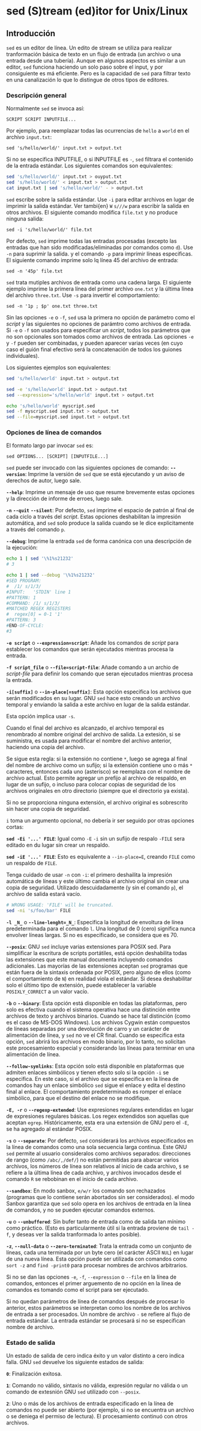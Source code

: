 # sed (S)tream (ed)itor for Unix/Linux

## Introducción
`sed` es un editor de línea. Un edito de stream se utiliza para realizar tranformación básica de texto
en un flujo de entrada (un archivo o una entrada desde una tubería). Aunque en algunos aspectos es similar a un
editor, `sed` funciona haciendo un solo paso sobre el input, y por consiguiente es má eficiente. Pero es la capacidad de `sed`
para filtrar texto en una canalización lo que lo distingue de otros tipos de editores.

### Descripción general
Normalmente `sed` se invoca así:

    SCRIPT SCRIPT INPUTFILE...

Por ejemplo, para reemplazar todas las ocurrencias de `hello` a `world` en el archivo `input.txt`:

    sed 's/hello/world/' input.txt > output.txt

Si no se especifica INPUTFILE, o si INPUTFILE es `-`, `sed` filtrara el contenido de la entrada estándar.
Los siguientes comandos son equivalentes:
```bash
sed 's/hello/world/' input.txt > ouyput.txt
sed 's/hello/world/' < input.txt > output.txt
cat input.txt | sed 's/hello/world/' - > output.txt
```

`sed` escribe sobre la salida estándar. Use `-i` para editar archivos en lugar de imprimir la salida estándar. Ver
tambi{en} `W` `s///w` para escribir la salida en otros archivos. El siguiente comando modifica `file.txt` y no produce
ninguna salida:

    sed -i 's/hello/world/' file.txt

Por defecto, `sed` imprime todas las entradas procesadas (excepto las entradas que han sido
modificadas/eliminadas por comandos como `d`). Use `-n` para suprimir la salida. y el comando
`-p` para imprimir líneas especificas. El siguiente comando imprime solo lq línea 45 del archivo de entrada:

    sed -n '45p' file.txt

`sed` trata mutiples archivos de entrada como una cadena larga. El siguiente ejemplo imprime la primera línea
del primer archivo `one.txt` y la última línea del archivo `three.txt`. Use `-s` para invertir el comportamiento:

    sed -n '1p ; $p' one.txt three.txt

Sin las opciones `-e` o `-f`, `sed` usa la primera no opción de parámetro como el _script_ y las siguientes no opciones de parámtro
como archivos de entrada. Si `-e` o `-f` son usados para especificar un _script_, todos los parámetros que no son opcionales son tomados como archivos de entrada.
Las opciones `-e` y `-f` pueden ser combinadas, y pueden aparecer varias veces (en cuyo caso el guión final efectivo será la concatenación de todos los guiones individuales).

Los siguientes ejemplos son equivalentes:
```bash
sed 's/hello/world' input.txt > output.txt

sed -e 's/hello/world' input.txt > output.txt
sed --expression='s/hello/world' input.txt > output.txt

echo 's/hello/world' myscript.sed
sed -f myscript.sed input.txt > output.txt
sed --file=myscript.sed input.txt > output.txt
```

### Opciones de línea de comandos
El formato largo par invocar `sed` es:

    sed OPTIONS... [SCRIPT] [INPUTFILE...]

`sed` puede ser invocado con las siguientes opciones de comando:
**`--version`**: Imprime la versión de `sed` que se está ejecutando y un aviso de derechos de autor, luego sale.

**`--help`**: Imprime un mensaje de uso que resume brevemente estas opciones y la dirección de informe de erroes, luego sale.

**`-n`**
**`--quit`**
**`--silent`**: Por defecto, `sed` imprime el espacio de patrón al final de cada ciclo a través del _script_. Estas opciones deshabilitan la impresión automática, and `sed`
solo produce la salida cuando se le dice explicitamente a través del comando `p`.

**`--debug`**: Imprime la entrada `sed` de forma canónica con una descripción de la ejecución:
```bash
echo 1 | sed '\%1%s21232'
# 3
```

```bash
echo 1 | sed --debug '\%1%s21232'
#SED PROGRAM:
#  /1/ s/1/3/
#INPUT:   'STDIN' line 1
#PATTERN: 1
#COMMAND: /1/ s/1/3/
#MATCHED REGEX REGISTERS
#  regex[0] = 0-1 '1'
#PATTERN: 3
#END-OF-CYCLE:
#3

```

**`-e script`** o **`--expression=script`**: Añade los comandos de _script_ para establecer los comandos
que serán ejecutados mientras procesa la entrada.

**`-f script_file`** o **`--file=script-file`**: Añade comando a un archio de _script-file_ para definir los comando
que seran ejecutados mientras procesa la entrada.

**`-i[suffix]`** o **`--in-place[=suffix]`**: Esta opción especifica los archivos que serán modificados en su lugar.
GNU `sed` hace esto creando un archivo temporal y enviando la salida a este archivo en lugar de la salida estándar.

Esta opción implica usar `-s`.

Cuando el final del archivo es alcanzado, el archivo temporal es renombrado al nombre original del archivo de salida. La extesión, si se suministra,
es usada para modificar el nombre del archivo anterior, haciendo una copia del archivo.

Se sigue esta regla: si la extensión no contiene `*`, luego se agrega al final del nombre de
archivo como un sufijo; si la extensión contiene uno o más `*` caracteres, entonces cada uno
(asterisco) se reemplaza con el nombre de archivo actual. Esto permite agregar un prefijo al
archivo de respaldo, en lugar de un sufijo, o incluso para colocar copias de seguridad de los
archivos originales en otro directorio (siempre que el directorio ya exista).

Si no se proporciona ninguna extensión, el archivo original es sobrescrito sin hacer una copia
de seguridad.

`i` toma un argumento opcional, no debería ir ser seguido por otras opciones cortas:

**`sed -Ei '...' FILE`**: Igual como `-E` `-i` sin un sufijo de respalo `-FILE` sera editado
en du lugar sin crear un respaldo.

**`sed -iE '...' FILE`**: Esto es equivalente a `--in-place=E`, creando `FILE` como un respaldo
de `FILE`.

Tenga cuidado de usar `-n` con `-i`: el primero deshailita la impresión automática de líneas y
este último cambia el archivo original sin crear una copia de seguridad. Utilizado
descuidadamente (y sin el comando `p`), el archivo de salida estará vacío.

```sh
# WRONG USAGE: 'FILE' will be truncated.
sed -ni 's/foo/bar' FILE
```

**`-l _N_`** o **`--line-lenght=_N_`**: Especifica la longitud de envoltura de línea
predeterminada para el comando `l`. Una longitud de 0 (cero) significa nunca envolver líneas
largas. Si no es especificado, se considera que es 70.

**`--posix`**: GNU `sed` incluye varias extensiones para POSIX sed. Para simplificar la
escritura de scripts portátiles, está opción deshabilita todas las extensiones que este manual
documenta incluyendo comandos adicionales. Las mayorías de las extensiones aceptan `sed`
programas que están fuera de la sintaxis ordenada por POSIX, pero alguno de ellos (como el
comportamiento de `N`) en realidad viola el estándar. Si desea deshabilitar solo el último tipo
de extensión, puede establecer la variable `POSIXLY_CORRECT` a un valor vacío.

**`-b`** o **`--binary`**: Esta opción está disponible en todas las plataformas, pero solo es
efectiva cuando el sistema operativa hace una distinción entre archivos de texto y archivos
binarios. Cuando se hace tal distinción (como es el caso de MS-DOS Windows). Los archivos
Cygwin están compuestos de líneas separadas por una devolución de carro y un carácter de
alimentación de línea, y `sed` no ve el CR final. Cuando se especifica esta opción, `sed`
abrirá los archivos en modo binario, por lo tanto, no solicitan este procesamiento especial y
considerando las líneas para terminar en una alimentación de línea.

**`--follow-symlinks`**: Esta opción solo está disponible en plataformas que admiten enlaces
simbólicos y tienen efecto solo si la opción `-i` se especifica. En este caso, si el archivo
que se especifica en la línea de comandos hay un enlace simbólico `sed` sigue el enlace y edita
el destino final al enlace. El comportamiento predeterminado es romper el enlace simbólico,
para que el destino del enlace no se modifique.

**`-E, -r`** o **`--regexp-extended`**: Use expresiones regulares extendidas en lugar de
expresiones regulares básicas. Los regex extendidos son aquellas que aceptan `egrep`.
Históricamente, esta era una extensión de GNU pero el `-E`, se ha agregado al estándar POSIX.

**`-s`** o **`--separate`**: Por defecto, `sed` considerará los archivos especificados  en la
línea de comandos como una sola secuencia larga continua. Este GNU `sed` permite al usuario
consideralos como archivos separados: direcciones de rango (como `/abc/,/def/`) no están
permitidas para abarcar varios archivos, los números de línea son relativos al inicio de cada
archivo, `$` se refiere a la última línea de cada archivo, y archivos invocados desde el
comando `R` se rebobinan en el inicio de cada archivo.

**`--sandbox`**: En modo sanbox, `e/w/r` los comando son rechazados (programas que lo contiene
serán abortados sin ser considerados). el modo Sanbox garantiza que `sed` solo opera en los
archivos de entrada en la línea de comandos, y no se pueden ejecutar comandos externos.

**`-u`** o **`--unbuffered`**: Sin bufer tanto de entrada como de salida tan mínimo como
práctico. (Esto es particularmente útil si la entrada proviene de `tail -f`, y deseas ver la
salida tranformada lo antes posible).

**`-z`**, **`--null-data`** o **`--zero-terminated`**: Trata la entrada como un conjunto de
líneas, cada una terminada por un byte cero (el carácter ASCII `NUL`) en lugar de una nueva
línea. Esta opción puede ser utilizada con comandos como `sort -z` and `find -print0` para
procesar nombres de archivos arbitrarios.

Si no se dan las opciones `-e`, `-f`, `--expression` o `--file` en la línea de comandos,
entonces el primer arguemento de no opción en la línea de comandos es tomando como el script
para ser ejecutado.

Si no quedan parámetros de línea de comandos después de procesar lo anterior, estos parámetros
se interpretan como los nombre de los archivos de entrada a ser procesados. Un nombre de
archivo `-` se refiere al flujo de entrada estándar. La entrada estándar se procesará  si no se
especifican nombre de archivo.

### Estado de salida
Un estado de salida de cero indica éxito y un valor distinto a cero indica falla. GNU `sed`
devuelve los siguiente estados de salida:

**`0`**: Finalización exitosa.

**`1`**: Comando no válido, sintaxis no válida, expresión regular no válida o un comando de
extesnión GNU `sed` utilizado con `--posix`.

**`2`**: Uno o más de los archivos de entrada especificado en la línea de comandos no puede ser
abierto (por ejemplo, si no se encuentra un archivo o se deniega el permiso de lectura). El
procesamiento continuó con otros archivos.
